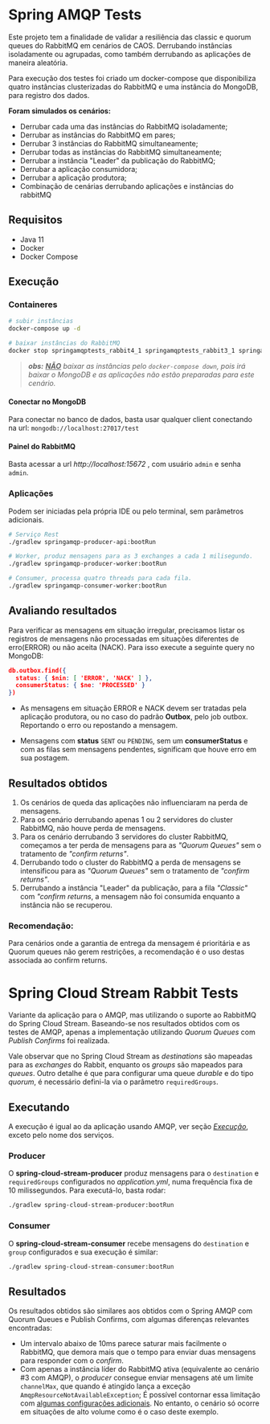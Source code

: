 # Spring AMQP Tests
Este projeto tem a finalidade de validar a resiliência das classic e quorum queues do RabbitMQ em
cenários de CAOS. Derrubando instâncias isoladamente ou agrupadas, como também derrubando as 
aplicações de maneira aleatória.

Para execução dos testes foi criado um docker-compose que disponibiliza quatro instâncias 
clusterizadas do RabbitMQ e uma instância do MongoDB, para registro dos dados.

<b>Foram simulados os cenários:</b>

- Derrubar cada uma das instâncias do RabbitMQ isoladamente;
- Derrubar as instâncias do RabbitMQ em pares;
- Derrubar 3 instâncias do RabbitMQ simultaneamente;
- Derrubar todas as instâncias do RabbitMQ simultaneamente;
- Derrubar a instância "Leader" da publicação do RabbitMQ;
- Derrubar a aplicação consumidora;
- Derrubar a aplicação produtora;
- Combinação de cenárias derrubando aplicações e instâncias do rabbitMQ

## Requisitos
- Java 11
- Docker
- Docker Compose

## Execução
### Containeres
``` bash
# subir instâncias
docker-compose up -d

# baixar instâncias do RabbitMQ
docker stop springamqptests_rabbit4_1 springamqptests_rabbit3_1 springamqptests_rabbit2_1 springamqptests_rabbit1_1
```
><i><b>obs:</b> <b><u>NÃO</u></b> baixar as instâncias pelo `docker-compose down`, pois irá baixar o MongoDB
e as aplicações não estão preparadas para este cenário.</i>

#### Conectar no MongoDB
Para conectar no banco de dados, basta usar qualquer client conectando na url: `mongodb://localhost:27017/test`  

#### Painel do RabbitMQ
Basta acessar a url <i> http://localhost:15672 </i>, com usuário `admin` e senha `admin`. 

### Aplicações
Podem ser iniciadas pela própria IDE ou pelo terminal, sem parâmetros adicionais.
``` bash
# Serviço Rest
./gradlew springamqp-producer-api:bootRun

# Worker, produz mensagens para as 3 exchanges a cada 1 milisegundo. 
./gradlew springamqp-producer-worker:bootRun

# Consumer, processa quatro threads para cada fila.
./gradlew springamqp-consumer-worker:bootRun
```

## Avaliando resultados
Para verificar as mensagens em situação irregular, precisamos listar os registros de mensagens não
processadas em situações diferentes de erro(ERROR) ou não aceita (NACK). Para isso execute a 
seguinte query no MongoDB:
``` json
db.outbox.find({
  status: { $nin: [ 'ERROR', 'NACK' ] }, 
  consumerStatus: { $ne: 'PROCESSED' } 
})
```

- As mensagens em situação ERROR e NACK devem ser tratadas pela aplicação produtora, ou no caso do 
  padrão <b>Outbox</b>, pelo job outbox. Reportando o erro ou repostando a mensagem.

- Mensagens com <b>status</b> `SENT` ou `PENDING`, sem um <b>consumerStatus</b> e com as filas sem 
  mensagens pendentes, significam que houve erro em sua postagem.

## Resultados obtidos
1) Os cenários de queda das aplicações não influenciaram na perda de mensagens.
2) Para os cenário derrubando apenas 1 ou 2 servidores do cluster RabbitMQ, não houve perda de 
   mensagens.
3) Para os cenário derrubando 3 servidores do cluster RabbitMQ, começamos a ter perda de mensagens 
   para as <i>"Quorum Queues"</i> sem o tratamento de <i>"confirm returns"</i>.
4) Derrubando todo o cluster do RabbitMQ a perda de mensagens se intensificou para as
   <i>"Quorum Queues"</i> sem o tratamento de <i>"confirm returns"</i>.
5) Derrubando a instância "Leader" da publicação, para a fila <i>"Classic"</i> com 
   <i>"confirm returns</i>, a mensagem não foi consumida enquanto a instância não se recuperou.

### Recomendação:
Para cenários onde a garantia de entrega da mensagem é prioritária e as Quorum queues não gerem 
restrições, a recomendação é o uso destas associada ao confirm returns.

# Spring Cloud Stream Rabbit Tests
Variante da aplicação para o AMQP, mas utilizando o suporte ao RabbitMQ do Spring Cloud Stream. 
Baseando-se nos resultados obtidos com os testes de AMQP, apenas a implementação utilizando _Quorum 
Queues_ com _Publish Confirms_ foi realizada.

Vale observar que no Spring Cloud Stream as _destinations_ são mapeadas para as _exchanges_ do 
Rabbit, enquanto os _groups_ são mapeados para _queues_. Outro detalhe é que para configurar uma 
queue _durable_ e do tipo _quorum_, é necessário defini-la via o parâmetro `requiredGroups`.

## Executando
A execução é igual ao da aplicação usando AMQP, ver seção _[Execução](#execução)_, exceto pelo nome
dos serviços.

### Producer
O **spring-cloud-stream-producer** produz mensagens para o `destination` e `requiredGroups`
configurados no _application.yml_, numa frequência fixa de 10 milissegundos. Para executá-lo, basta
rodar:
```bash
./gradlew spring-cloud-stream-producer:bootRun
```
### Consumer
O **spring-cloud-stream-consumer** recebe mensagens do `destination` e `group` configurados e sua
execução é similar:
```bash
./gradlew spring-cloud-stream-consumer:bootRun
```

## Resultados
Os resultados obtidos são similares aos obtidos com o Spring AMQP com Quorum Queues e Publish
Confirms, com algumas diferenças relevantes encontradas:
- Um intervalo abaixo de 10ms parece saturar mais facilmente o RabbitMQ, que demora mais que o
tempo para enviar duas mensagens para responder com o _confirm_.
- Com apenas a instância líder do RabbitMQ ativa (equivalente ao cenário #3 com AMQP), o _producer_ 
consegue enviar mensagens até um limite `channelMax`, que quando é atingido lança a exceção 
`AmqpResourceNotAvailableException`; É possível contornar essa limitação com [algumas configurações
adicionais](https://stackoverflow.com/a/67791952). No entanto, o cenário só ocorre em situações de
alto volume como é o caso deste exemplo.
